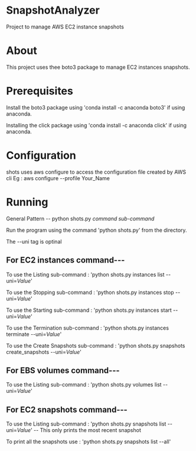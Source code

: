 # SnapshotAnalyzer
Project to manage AWS EC2 instance snapshots

# About

This project uses thee boto3 package to manage EC2 instances snapshots.

# Prerequisites

Install the boto3 package using  'conda install -c anaconda boto3' if using anaconda.

Installing the click package using 'conda install -c anaconda click' if using anaconda.

# Configuration

shots uses aws configure to access the configuration file created by AWS cli
Eg : aws configure --profile Your_Name

# Running

General Pattern -- python shots.py *command* *sub-command*

Run the program using the command 'python shots.py' from the directory.

The --uni tag is optinal

## For EC2 instances command--- 

To use the Listing sub-command : 'python shots.py instances list --uni=*Value*'

To use the Stopping sub-command : 'python shots.py instances stop --uni=*Value*'

To use the Starting sub-command : 'python shots.py instances start --uni=*Value*'

To use the Termination sub-command : 'python shots.py instances terminate --uni=*Value*'

To use the Create Snapshots sub-command : 'python shots.py snapshots create_snapshots --uni=*Value*'

## For EBS volumes command---

To use the Listing sub-command : 'python shots.py volumes list --uni=*Value*'

## For EC2 snapshots command---

To use the Listing sub-command : 'python shots.py snapshots list --uni=*Value*' -- This only prints the most recent snapshot

To print all the snapshots use : 'python shots.py snapshots list --all'